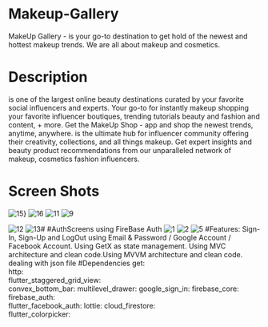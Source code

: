 # Makeup-Gallery
MakeUp Gallery - is your go-to destination to get hold of the newest and hottest makeup trends. We are all about makeup and cosmetics.
# Description
 is one of the largest online beauty destinations curated by your favorite social influencers and experts. Your go-to for instantly makeup shopping your favorite influencer boutiques, trending tutorials beauty and fashion and content, + more. Get the MakeUp Shop - app and shop the newest trends, anytime, anywhere.
  is the ultimate hub for influencer community offering their creativity, collections, and all things makeup. Get expert insights and beauty product recommendations from our unparalleled network of makeup, cosmetics fashion influencers.
  # Screen Shots
  
  ![15](https://user-images.githubusercontent.com/55621519/157053169-ae921278-a122-4dec-a4ec-6d4dcded1896.jpg)}
![16](https://user-images.githubusercontent.com/55621519/157053202-7d06447f-5a61-48bb-8157-8f3e7f747ebe.jpg)
![11](https://user-images.githubusercontent.com/55621519/157053219-4a5e8a13-19a7-4f75-888d-15dbb7372d45.jpg)
![9](https://user-images.githubusercontent.com/55621519/157053552-7589dc93-95d8-4dc8-868b-9cc114c00948.jpg)


![12](https://user-images.githubusercontent.com/55621519/157053259-1c11f338-d725-4fae-81b5-0dcc648cf5a1.jpg)
![13](https://user-images.githubusercontent.com/55621519/157053284-b6c4a11a-8c6f-4003-b78f-bb0e22c3e0a3.jpg)#
#AuthScreens using FireBase Auth
![1](https://user-images.githubusercontent.com/55621519/157053494-6ae18f7e-9d22-4e68-82a8-9ad5522c3e5c.jpg)
![2](https://user-images.githubusercontent.com/55621519/157053511-859b6482-67f9-4726-a0fa-6bfb1945cc98.jpg)
![5](https://user-images.githubusercontent.com/55621519/157053522-708057de-b930-4078-bd59-4a439f33db89.jpg)
#Features:
Sign-In, Sign-Up and LogOut using Email & Password / Google Account / Facebook Account.
Using GetX as state management.
Using MVC architecture and clean code.Using MVVM architecture and clean code.
dealing with json file
#Dependencies
get:  
  http:  
  flutter_staggered_grid_view:  
  convex_bottom_bar: 
  multilevel_drawer: 
  google_sign_in: 
  firebase_core: 
  firebase_auth:  
  flutter_facebook_auth: 
  lottie: 
  cloud_firestore:  
  flutter_colorpicker:

